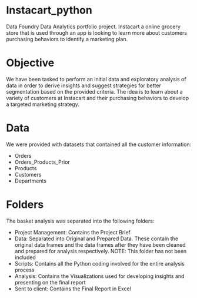 # Instacart_python
Data Foundry Data Analytics portfolio project. Instacart a online grocery store that is used through an app is looking to learn more about customers purchasing behaviors to identify a marketing plan.
# Objective
We have been tasked to perform an initial data and exploratory analysis of data in order to derive insights and suggest strategies for better segmentation based on the provided criteria. The idea is to learn about a variety of customers at Instacart and their purchasing behaviors to develop a targeted marketing strategy.
# Data
We were provided with datasets that contained all the customer information:
- Orders
- Orders_Products_Prior
- Products
- Customers
- Departments
# Folders
The basket analysis was separated into the following folders:
- Project Management: Contains the Project Brief
- Data: Separated into Original and Prepared Data. These contain the original data frames and the data frames after they have been cleaned and prepared for analysis respectively. NOTE: This folder has not been included
- Scripts: Contains all the Python coding involved for the entire analysis process
- Analysis: Contains the Visualizations used for developing insights and presenting on the final report
- Sent to client: Contains the Final Report in Excel
